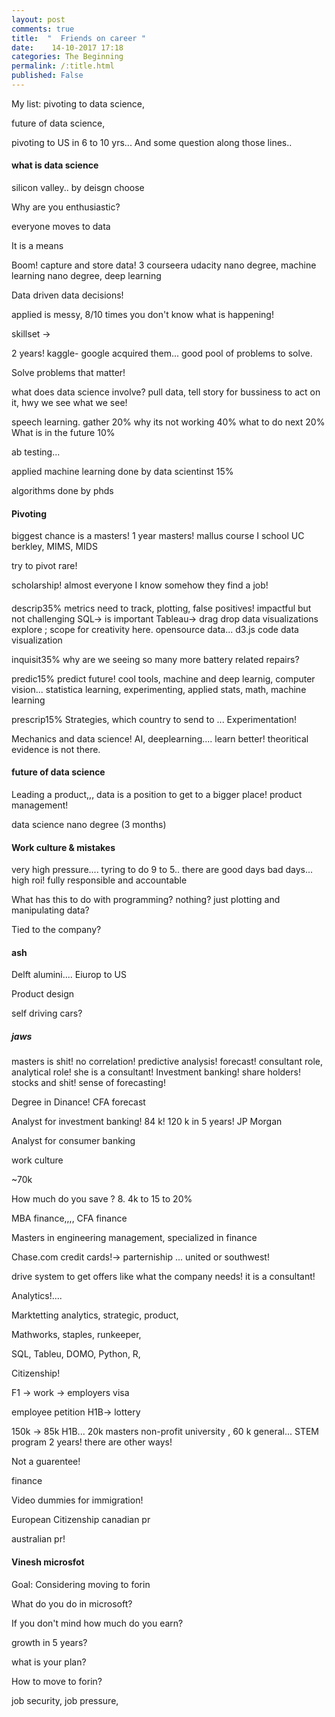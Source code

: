 ```yaml
---
layout: post
comments: true
title:  "  Friends on career "
date:    14-10-2017 17:18
categories: The Beginning
permalink: /:title.html
published: False
---
```

My list: pivoting to data science,

future of data science,

pivoting to US in 6 to 10 yrs... And some question along those lines..


#### what is data science

silicon valley.. by deisgn choose

Why are you enthusiastic?

everyone moves to data

It is a means

Boom! capture and store data! 3 courseera udacity nano degree, machine learning nano degree, deep learning

Data driven data decisions!

applied is messy, 8/10 times you don't know what is happening!

skillset ->

2 years! kaggle- google acquired them... good pool of problems to solve.

Solve problems that matter!

what does data science involve?
pull data, tell story for bussiness to act on it, hwy we see what we see!


speech learning.
gather 20%
why its not working 40%
what to do next 20%
What is in the future 10%

ab testing...

applied machine learning done by data scientinst 15%

algorithms done by phds


#### Pivoting

biggest chance is a masters! 1 year masters! mallus course
I school UC berkley, MIMS, MIDS

try to pivot rare!

scholarship! almost everyone I know somehow they find a job!

####

descrip35%
metrics need to track,
plotting,
false positives!
impactful but not challenging
SQL-> is important
Tableau-> drag drop data visualizations explore ; scope for creativity here.
opensource data...
d3.js code data visualization

inquisit35%
why are we seeing so many more battery related repairs?

predic15% predict future! cool tools, machine and deep learnig, computer vision...
statistica learning, experimenting, applied stats, math, machine learning

prescrip15%
Strategies, which country to send to ...
Experimentation!



Mechanics and data science!
AI, deeplearning.... learn better! theoritical evidence is not there.


#### future of data science

Leading a product,,, data is a position to get to a bigger place! product management!


data science nano degree (3 months)

#### Work culture & mistakes

very high pressure.... tyring to do 9 to 5.. there are good days bad days... high roi! fully responsible and accountable

What has this to do with programming? nothing? just plotting and manipulating data?

Tied to the company?


#### ash

Delft alumini.... Eiurop to US

Product design

self driving cars?


##### jaws


masters is shit! no correlation! predictive analysis! forecast! consultant role, analytical role! she is a  consultant! Investment banking! share holders! stocks and shit! sense of forecasting!

Degree in Dinance! CFA forecast

Analyst for investment banking! 84 k! 120 k in 5 years! JP Morgan

Analyst for consumer banking

work culture

~70k

How much do you save ? 8. 4k to 15 to 20%

MBA finance,,,, CFA finance

Masters in engineering management, specialized in finance


Chase.com credit cards!-> parterniship ... united or southwest!

drive system to get offers like what the company needs! it is a consultant!

Analytics!....



Marktetting analytics, strategic, product,

Mathworks, staples, runkeeper,

SQL, Tableu, DOMO, Python, R,






Citizenship!


F1 ->  work -> employers visa


employee petition H1B->  lottery

150k ->  85k H1B... 20k masters non-profit university , 60 k general...  STEM program 2 years! there are other ways!


Not a guarentee!

finance

Video dummies for immigration!

European Citizenship
canadian pr

australian pr!


#### Vinesh microsfot

Goal: Considering moving to forin

What do you do in microsoft?

If you don't mind how much do you earn?

growth in 5 years?

what is your plan?

How to move to forin?


job security, job pressure, 
